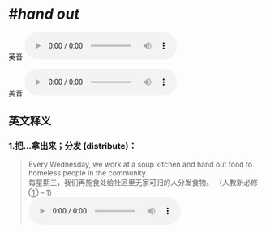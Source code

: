 # ***\#hand out*** 
英音
<audio src="./media/hand out1_AAC.aac" controls="controls"></audio>

美音
<audio src="./media/hand out2_AAC.aac" controls="controls"></audio>



  

英文释义
---
### 1.**把…拿出来；分发 (distribute)：**  

 > Every Wednesday, we work at a soup kitchen and hand out food to homeless people in the community.  
 > 每星期三，我们再施食处给社区里无家可归的人分发食物。  （人教新必修① – 1）  
<audio src="./media/Every Wednesday, we work at a soup kitchen and hand out 2_AAC.aac" controls="controls"></audio>



